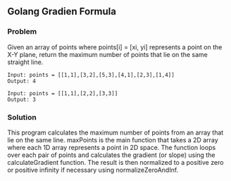 ## Golang Gradien Formula

### Problem
Given an array of points where points[i] = [xi, yi] represents a point on the X-Y plane, 
return the maximum number of points that lie on the same straight line.

```
Input: points = [[1,1],[3,2],[5,3],[4,1],[2,3],[1,4]]
Output: 4

Input: points = [[1,1],[2,2],[3,3]]
Output: 3
```

### Solution
This program calculates the maximum number of points from an array that lie on the same line.
maxPoints is the main function that takes a 2D array where each 1D array represents a point in 2D space. 
The function loops over each pair of points and calculates the gradient (or slope) using 
the calculateGradient function. The result is then normalized to a positive zero or positive infinity if 
necessary using normalizeZeroAndInf.
